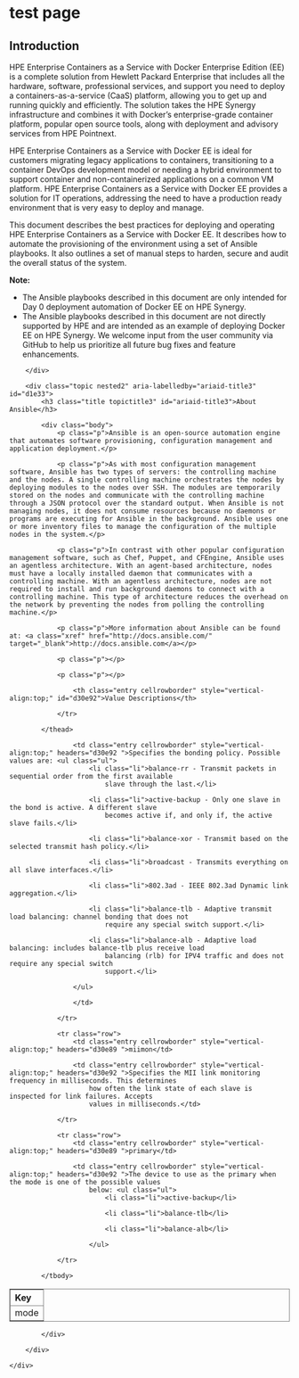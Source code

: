 
# test page


<h2 class="title topictitle2" id="ariaid-title2">Introduction</h2>

<div class="body">
<p class="p">HPE Enterprise Containers as a Service with Docker Enterprise Edition (EE) is a complete solution from Hewlett Packard Enterprise that includes all the hardware, software, professional services, and support you need to deploy a containers-as-a-service (CaaS) platform, allowing you to get up and running quickly and efficiently. The solution takes the HPE Synergy infrastructure and combines it with Docker’s enterprise-grade container platform, popular open source tools, along with deployment and advisory services from HPE Pointnext.</p>

<p class="p">HPE Enterprise Containers as a Service with Docker EE is ideal for customers migrating legacy applications to containers, transitioning to a container DevOps development model or needing a hybrid environment to support container and non-containerized applications on a common VM platform. HPE Enterprise Containers as a Service with Docker EE provides a solution for IT operations, addressing the need to have a production ready environment that is very easy to deploy and manage.</p>

<p class="p">This document describes the best practices for deploying and operating HPE Enterprise Containers as a Service with Docker EE. It describes how to automate the provisioning of the environment using a set of Ansible playbooks. It also outlines a set of manual steps to harden, secure and audit the overall status of the system.</p>

<p class="p">
<strong class="ph b">Note:</strong>
</p>

<ul class="ul">
<li class="li">The Ansible playbooks described in this document are only intended for Day 0 deployment automation of Docker EE on HPE Synergy.</li>
<li class="li">The Ansible playbooks described in this document are not directly supported by HPE and are intended as an example of deploying Docker EE on HPE Synergy. We welcome input from the user community via GitHub to help us prioritize all future bug fixes and feature enhancements.</li>

</ul>

		</div>

		<div class="topic nested2" aria-labelledby="ariaid-title3" id="d1e33">
			<h3 class="title topictitle3" id="ariaid-title3">About Ansible</h3>

			<div class="body">
				<p class="p">Ansible is an open-source automation engine that automates software provisioning, configuration management and application deployment.</p>

				<p class="p">As with most configuration management software, Ansible has two types of servers: the controlling machine and the nodes. A single controlling machine orchestrates the nodes by deploying modules to the nodes over SSH. The modules are temporarily stored on the nodes and communicate with the controlling machine through a JSON protocol over the standard output. When Ansible is not managing nodes, it does not consume resources because no daemons or programs are executing for Ansible in the background. Ansible uses one or more inventory files to manage the configuration of the multiple nodes in the system.</p>

				<p class="p">In contrast with other popular configuration management software, such as Chef, Puppet, and CFEngine, Ansible uses an agentless architecture. With an agent-based architecture, nodes must have a locally installed daemon that communicates with a controlling machine. With an agentless architecture, nodes are not required to install and run background daemons to connect with a controlling machine. This type of architecture reduces the overhead on the network by preventing the nodes from polling the controlling machine.</p>

				<p class="p">More information about Ansible can be found at: <a class="xref" href="http://docs.ansible.com/" target="_blank">http://docs.ansible.com</a></p>

				<p class="p"></p>

				<p class="p"></p>

				

<div class="tablenoborder"><table cellpadding="4" cellspacing="0" summary="" id="d1e33__table_cj5_llk_tt" class="table" frame="border" border="1" rules="all"><colgroup><col /><col /></colgroup><thead class="thead" style="text-align:left;">
                <tr class="row">
                    <th class="entry cellrowborder" style="vertical-align:top;" id="d30e89">Key</th>

                    <th class="entry cellrowborder" style="vertical-align:top;" id="d30e92">Value Descriptions</th>

                </tr>

            </thead>
<tbody class="tbody">
                <tr class="row">
                    <td class="entry cellrowborder" style="vertical-align:top;" headers="d30e89 ">mode</td>

                    <td class="entry cellrowborder" style="vertical-align:top;" headers="d30e92 ">Specifies the bonding policy. Possible values are: <ul class="ul">
                        <li class="li">balance-rr - Transmit packets in sequential order from the first available
                            slave through the last.</li>

                        <li class="li">active-backup - Only one slave in the bond is active. A different slave
                            becomes active if, and only if, the active slave fails.</li>

                        <li class="li">balance-xor - Transmit based on the selected transmit hash policy.</li>

                        <li class="li">broadcast - Transmits everything on all slave interfaces.</li>

                        <li class="li">802.3ad - IEEE 802.3ad Dynamic link aggregation.</li>

                        <li class="li">balance-tlb - Adaptive transmit load balancing: channel bonding that does not
                            require any special switch support.</li>

                        <li class="li">balance-alb - Adaptive load balancing: includes balance-tlb plus receive load
                            balancing (rlb) for IPV4 traffic and does not require any special switch
                            support.</li>

                    </ul>

                    </td>

                </tr>

                <tr class="row">
                    <td class="entry cellrowborder" style="vertical-align:top;" headers="d30e89 ">miimon</td>

                    <td class="entry cellrowborder" style="vertical-align:top;" headers="d30e92 ">Specifies the MII link monitoring frequency in milliseconds. This determines
                        how often the link state of each slave is inspected for link failures. Accepts
                        values in milliseconds.</td>

                </tr>

                <tr class="row">
                    <td class="entry cellrowborder" style="vertical-align:top;" headers="d30e89 ">primary</td>

                    <td class="entry cellrowborder" style="vertical-align:top;" headers="d30e92 ">The device to use as the primary when the mode is one of the possible values
                        below: <ul class="ul">
                            <li class="li">active-backup</li>

                            <li class="li">balance-tlb</li>

                            <li class="li">balance-alb</li>

                        </ul>
</td>

                </tr>

            </tbody>
</table>
</div>
				
				
			</div>

		</div>

	</div>
